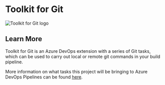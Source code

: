 # Toolkit for Git

![Toolkit for Git logo](https://github.com/V-Network-Solutions/toolkit-for-git/blob/master/images/extension-icon.png?raw=true)

## Learn More

Toolkit for Git is an Azure DevOps extension with a series of Git tasks, which can be used to carry out local or remote git commands in your build pipeline.

More information on what tasks this project will be bringing to Azure DevOps Pipelines can be found [here](https://github.com/devnetkc/wordpress-ssh-git-ci/wiki).
